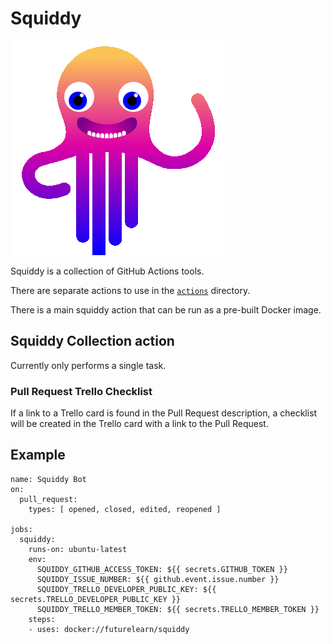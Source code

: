 # Squiddy

![](squiddy.gif)

Squiddy is a collection of GitHub Actions tools.

There are separate actions to use in the [`actions`](actions) directory.

There is a main squiddy action that can be run as a pre-built Docker image.

## Squiddy Collection action

Currently only performs a single task.

### Pull Request Trello Checklist

If a link to a Trello card is found in the Pull Request description, a
checklist will be created in the Trello card with a link to the Pull Request.

## Example

```
name: Squiddy Bot
on:
  pull_request:
    types: [ opened, closed, edited, reopened ]

jobs:
  squiddy:
    runs-on: ubuntu-latest
    env:
      SQUIDDY_GITHUB_ACCESS_TOKEN: ${{ secrets.GITHUB_TOKEN }}
      SQUIDDY_ISSUE_NUMBER: ${{ github.event.issue.number }}
      SQUIDDY_TRELLO_DEVELOPER_PUBLIC_KEY: ${{ secrets.TRELLO_DEVELOPER_PUBLIC_KEY }}
      SQUIDDY_TRELLO_MEMBER_TOKEN: ${{ secrets.TRELLO_MEMBER_TOKEN }}
    steps:
    - uses: docker://futurelearn/squiddy
```
